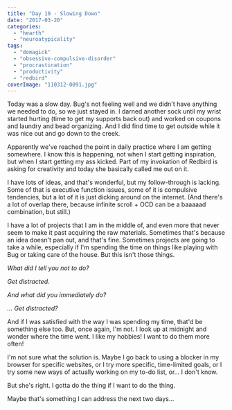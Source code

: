 ```yaml
---
title: "Day 19 - Slowing Down"
date: "2017-03-20"
categories: 
  - "hearth"
  - "neuroatypicality"
tags: 
  - "domagick"
  - "obsessive-compulsive-disorder"
  - "procrastination"
  - "productivity"
  - "redbird"
coverImage: "110312-0091.jpg"
---
```


Today was a slow day. Bug's not feeling well and we didn't have anything we needed to do, so we just stayed in. I darned another sock until my wrist started hurting (time to get my supports back out) and worked on coupons and laundry and bead organizing. And I did find time to get outside while it was nice out and go down to the creek.

Apparently we've reached the point in daily practice where I am getting somewhere. I know this is happening, not when I start getting inspiration, but when I start getting my ass kicked. Part of my invokation of Redbird is asking for creativity and today she basically called me out on it.

I have lots of ideas, and that's wonderful, but my follow-through is lacking. Some of that is executive function issues, some of it is compulsive tendencies, but a lot of it is just dicking around on the internet. (And there's a lot of overlap there, because infinite scroll + OCD can be a baaaaad combination, but still.)

I have a lot of projects that I am in the middle of, and even more that never seem to make it past acquiring the raw materials. Sometimes that's because an idea doesn't pan out, and that's fine. Sometimes projects are going to take a while, especially if I'm spending the time on things like playing with Bug or taking care of the house. But this isn't those things.

_What did I tell you not to do?_

_Get distracted._

_And what did you immediately do?_

_... Get distracted?_

And if I was satisfied with the way I was spending my time, that'd be something else too. But, once again, I'm not. I look up at midnight and wonder where the time went. I like my hobbies! I want to do them more often!

I'm not sure what the solution is. Maybe I go back to using a blocker in my browser for specific websites, or I try more specific, time-limited goals, or I try some new ways of actually working on my to-do list, or... I don't know.

But she's right. I gotta do the thing if I want to do the thing.

Maybe that's something I can address the next two days...

